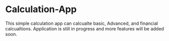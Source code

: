 # Calculation-App

This simple calculation app can calcualte basic, Advanced, and financial calcualtions.
Application is still in progress and more features will be added soon.

